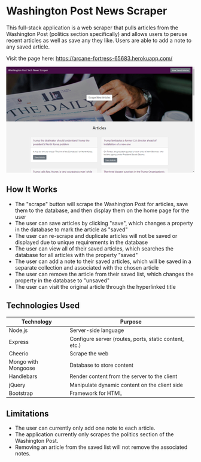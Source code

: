 # Washington Post News Scraper

This full-stack application is a web scraper that pulls articles from the Washington Post (politics section specifically) and allows users to peruse recent articles as well as save any they like. Users are able to add a note to any saved article.

Visit the page here: https://arcane-fortress-65683.herokuapp.com/

![application screenshot](/public/img/screenshot.png)

## How It Works
* The "scrape" button will scrape the Washington Post for articles, save them to the database, and then display them on the home page for the user
* The user can save articles by clicking "save", which changes a property in the database to mark the article as "saved"
* The user can re-scrape and duplicate articles will not be saved or displayed due to unique requirements in the database
* The user can view all of their saved articles, which searches the database for all articles with the property "saved"
* The user can add a note to their saved articles, which will be saved in a separate collection and associated with the chosen article
* The user can remove the article from their saved list, which changes the property in the database to "unsaved"
* The user can visit the original article through the hyperlinked title

## Technologies Used
Technology | Purpose
--- | ---
Node.js | Server-side language
Express | Configure server (routes, ports, static content, etc.)
Cheerio | Scrape the web
Mongo with Mongoose | Database to store content
Handlebars | Render content from the server to the client
jQuery | Manipulate dynamic content on the client side
Bootstrap | Framework for HTML

## Limitations
* The user can currently only add one note to each article.
* The application currently only scrapes the politics section of the Washington Post.
* Removing an article from the saved list will not remove the associated notes.
